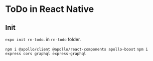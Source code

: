 # ToDo in React Native

## Init

`expo init rn-todo`. in `rn-todo` folder.

`npm i @apollo/client @apollo/react-components apollo-boost`
`npm i express cors graphql express-graphql`
